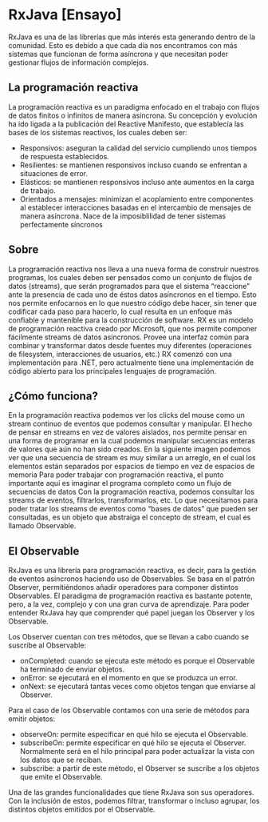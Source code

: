 # RxJava [Ensayo]
RxJava es una de las librerías que más interés esta generando dentro de la comunidad. Esto es debido a que cada día nos encontramos con más sistemas que funcionan de forma asíncrona y que necesitan poder gestionar flujos de información complejos.
## La programación reactiva
La programación reactiva es un paradigma enfocado en el trabajo con flujos de datos finitos o infinitos de manera asíncrona. Su concepción y evolución ha ido ligada a la publicación del Reactive Manifesto, que establecía las bases de los sistemas reactivos, los cuales deben ser:
* Responsivos: aseguran la calidad del servicio cumpliendo unos tiempos de respuesta establecidos.
* Resilientes: se mantienen responsivos incluso cuando se enfrentan a situaciones de error.
* Elásticos: se mantienen responsivos incluso ante aumentos en la carga de trabajo.
* Orientados a mensajes: minimizan el acoplamiento entre componentes al establecer interacciones basadas en el intercambio de mensajes de manera asíncrona.
Nace de la imposiblilidad de tener sistemas perfectamente síncronos

## Sobre
La programación reactiva nos lleva a una nueva forma de construir nuestros programas, los cuales deben ser pensados como un conjunto de flujos de datos (streams), que serán programados para que el sistema “reaccione” ante la presencia de cada uno de éstos datos asíncronos en el tiempo.
Esto nos permite enfocarnos en lo que nuestro código debe hacer, sin tener que codificar cada paso para hacerlo, lo cual resulta en un enfoque más confiable y mantenible para la construcción de software.
RX es un modelo de programación reactiva creado por Microsoft, que nos permite componer fácilmente streams de datos asíncronos.
Provee una interfaz común para combinar y transformar datos desde fuentes muy diferentes (operaciones de filesystem, interacciones de usuarios, etc.)
RX comenzó con una implementación para .NET, pero actualmente tiene una implementación de código abierto para los principales lenguajes de programación.

## ¿Cómo funciona?
En la programación reactiva podemos ver los clicks del mouse como un stream continuo de eventos que podemos consultar y manipular.
El hecho de pensar en streams en vez de valores aislados, nos permite pensar en una forma de programar en la cual podemos manipular secuencias enteras de valores que aún no han sido creados.
En la siguiente imagen podemos ver que una secuencia de stream es muy similar a un arreglo, en el cual los elementos están separados por espacios de tiempo en vez de espacios de memoria
Para poder trabajar con programación reactiva, el punto importante aquí es imaginar el programa completo como un flujo de secuencias de datos
Con la programación reactiva, podemos consultar los streams de eventos, filtrarlos, transformarlos, etc.
Lo que necesitamos para poder tratar los streams de eventos como “bases de datos” que pueden ser consultadas, es un objeto que abstraiga el concepto de stream, el cual es llamado Observable.

## El Observable
RxJava es una librería para programación reactiva, es decir, para la gestión de eventos asíncronos haciendo uso de Observables. Se basa en el patrón Observer, permitiéndonos añadir operadores para componer distintos Observables. El paradigma de programación reactiva es bastante potente, pero, a la vez, complejo y con una gran curva de aprendizaje. Para poder entender RxJava hay que comprender qué papel juegan los Observer y los Observable.

Los Observer cuentan con tres métodos, que se llevan a cabo cuando se suscribe al Observable:

 * onCompleted: cuando se ejecuta este método es porque el Observable ha terminado de enviar objetos.
 * onError: se ejecutará en el momento en que se produzca un error.
 * onNext: se ejecutará tantas veces como objetos tengan que enviarse al Observer.

Para el caso de los Observable contamos con una serie de métodos para emitir objetos:
 * observeOn: permite especificar en qué hilo se ejecuta el Observable.
 * subscribeOn: permite especificar en qué hilo se ejecuta el Observer. Normalmente será en el hilo principal para poder actualizar la vista con los datos que se reciban.
 * subscribe: a partir de este método, el Observer se suscribe a los objetos que emite el Observable.

Una de las grandes funcionalidades que tiene RxJava son sus operadores. Con la inclusión de estos, podemos filtrar, transformar o incluso agrupar, los distintos objetos emitidos por el Observable.
